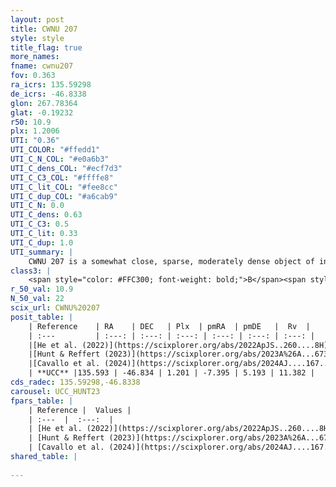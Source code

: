 ```yaml
---
layout: post
title: CWNU 207
style: style
title_flag: true
more_names: 
fname: cwnu207
fov: 0.363
ra_icrs: 135.59298
de_icrs: -46.8338
glon: 267.78364
glat: -0.19232
r50: 10.9
plx: 1.2006
UTI: "0.36"
UTI_COLOR: "#ffedd1"
UTI_C_N_COL: "#e0a6b3"
UTI_C_dens_COL: "#ecf7d3"
UTI_C_C3_COL: "#ffffe8"
UTI_C_lit_COL: "#fee8cc"
UTI_C_dup_COL: "#a6cab9"
UTI_C_N: 0.0
UTI_C_dens: 0.63
UTI_C_C3: 0.5
UTI_C_lit: 0.33
UTI_C_dup: 1.0
UTI_summary: |
    CWNU 207 is a somewhat close, sparse, moderately dense object of intermediate C3 quality. It was recently reported in the literature.<br><br><span style="color: #99180f; font-weight: bold;">Warning: </span>contains less than 25 stars with <i>P>0.5</i> estimated.
class3: |
    <span style="color: #FFC300; font-weight: bold;">B</span><span style="color: #FFC300; font-weight: bold;">B</span>
r_50_val: 10.9
N_50_val: 22
scix_url: CWNU%20207
posit_table: |
    | Reference    | RA    | DEC   | Plx  | pmRA  | pmDE   |  Rv  |
    | :---         | :---: | :---: | :---: | :---: | :---: | :---: |
    |[He et al. (2022)](https://scixplorer.org/abs/2022ApJS..260....8H) | 135.637 | -46.855 | 1.2 | -7.49 | 5.15 | -- |
    |[Hunt & Reffert (2023)](https://scixplorer.org/abs/2023A%26A...673A.114H) | 135.758 | -46.863 | 1.183 | -7.413 | 5.21 | 52.235 |
    |[Cavallo et al. (2024)](https://scixplorer.org/abs/2024AJ....167...12C) | 135.399 | -46.77 | 1.198 | -- | -- | -- |
    | **UCC** |135.593 | -46.834 | 1.201 | -7.395 | 5.193 | 11.382 | 
cds_radec: 135.59298,-46.8338
carousel: UCC_HUNT23
fpars_table: |
    | Reference |  Values |
    | :---  |  :---:  |
    | [He et al. (2022)](https://scixplorer.org/abs/2022ApJS..260....8H) | `AG=1.15, m-M=9.0, logAge=7.0, Z=0.006` |
    | [Hunt & Reffert (2023)](https://scixplorer.org/abs/2023A%26A...673A.114H) | `AV50=0.805, diffAV50=1.488, MOD50=9.506, logAge50=6.642` |
    | [Cavallo et al. (2024)](https://scixplorer.org/abs/2024AJ....167...12C) | `AV50=0.87, dMod50=9.92, logAge50=6.52, [Fe/H]50=-0.03` |
shared_table: |
    
---
```

